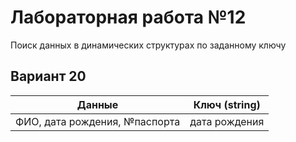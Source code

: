# Лабораторная работа №12
Поиск данных в динамических структурах по заданному ключу

## Вариант 20

| Данные                        | Ключ (string) |
| ----------------------------- | ------------- |
| ФИО, дата рождения, №паспорта | дата рождения |